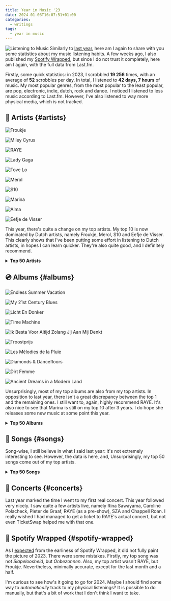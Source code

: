 ```yaml
---
title: Year in Music '23
date: 2024-01-03T16:07:51+01:00
categories:
  - writings
tags:
  - year in music
---
```


<style>
img.cute-listener {
  max-width: 100px;
  margin-top: 0;
  margin-right: 1rem
}
</style>

![Listening to Music](https://cdn.hacdias.com/media/2021-05-cute-music.gif?class=right+pixelated+cute-listener) Similarly to [last year](/2023/01/02/year-in-music/), here am I again to share with you some statistics about my music listening habits. A few weeks ago, I also published my [Spotify Wrapped](/2023/11/30/spotify-wrapped/), but since I do not trust it completely, here am I again, with the full data from Last.fm.

<!--more-->

Firstly, some quick statistics: in 2023, I scrobbled **19 256** times, with an average of **52** scrobbles per day. In total, I listened to **42 days, 7 hours** of music. My most popular genres, from the most popular to the least popular, are pop, electronic, indie, dutch, rock and dance. I noticed I listened to less music according to Last.fm. However, I've also listened to way more physical media, which is not tracked.

## 🎤 Artists {#artists}

<div class='fg fw top-grid'>

![](https://cdn.hacdias.com/media/2024-01-froukje.jpeg "Froukje")

![](https://cdn.hacdias.com/media/2024-01-miley.jpeg "Miley Cyrus")

![](https://cdn.hacdias.com/media/2024-01-raye.jpeg "RAYE")

![](https://cdn.hacdias.com/media/2024-01-lady-gaga.jpeg "Lady Gaga")

![](https://cdn.hacdias.com/media/2024-01-tove-lo.jpeg "Tove Lo")

![](https://cdn.hacdias.com/media/2024-01-merol.jpeg "Merol")

![](https://cdn.hacdias.com/media/2024-01-s10.jpeg "S10")

![](https://cdn.hacdias.com/media/2024-01-marina.jpeg "Marina")

![](https://cdn.hacdias.com/media/2024-01-alma.jpeg "Alma")

![](https://cdn.hacdias.com/media/2024-01-eefje-de-visser.jpeg "Eefje de Visser")

</div>

This year, there's quite a change on my top artists. My top 10 is now dominated by Dutch artists, namely Froukje, Merol, S10 and Eefje de Visser. This clearly shows that I've been putting some effort in listening to Dutch artists, in hopes I can learn quicker. They're also quite good, and I definitely recommend.

<details>
  <summary>
    <strong>Top 50 Artists</strong>
  </summary>

| Artist                 | Scrobbles     |
| :--------------------- | :------------ |
| Froukje                | 662 scrobbles |
| Miley Cyrus            | 563 scrobbles |
| RAYE                   | 528 scrobbles |
| Lady Gaga              | 424 scrobbles |
| Tove Lo                | 421 scrobbles |
| Merol                  | 386 scrobbles |
| S10                    | 384 scrobbles |
| Marina                 | 383 scrobbles |
| Alma                   | 297 scrobbles |
| Eefje de Visser        | 290 scrobbles |
| Troye Sivan            | 276 scrobbles |
| Suzan & Freek          | 274 scrobbles |
| Christiaan Bloo        | 243 scrobbles |
| Ava Max                | 217 scrobbles |
| Years & Years          | 213 scrobbles |
| Lana Del Rey           | 202 scrobbles |
| Bente                  | 180 scrobbles |
| Tame Impala            | 167 scrobbles |
| Rina Sawayama          | 142 scrobbles |
| Florence + the Machine | 141 scrobbles |
| ConcernedApe           | 127 scrobbles |
| Lorde                  | 113 scrobbles |
| Kylie Minogue          | 105 scrobbles |
| Maan                   | 103 scrobbles |
| Sia                    | 100 scrobbles |
| Mïrändä                | 95 scrobbles  |
| Bazart                 | 94 scrobbles  |
| Kim Petras             | 94 scrobbles  |
| Madonna                | 93 scrobbles  |
| Nielson                | 88 scrobbles  |
| Ethel Cain             | 84 scrobbles  |
| Flemming               | 84 scrobbles  |
| Meau                   | 84 scrobbles  |
| cassö                  | 82 scrobbles  |
| Amor Electro           | 78 scrobbles  |
| Elio                   | 78 scrobbles  |
| Wies                   | 77 scrobbles  |
| Markella               | 76 scrobbles  |
| Moloko                 | 76 scrobbles  |
| Tiësto                 | 76 scrobbles  |
| Gregory Dillon         | 74 scrobbles  |
| Lizzo                  | 74 scrobbles  |
| Allie X                | 71 scrobbles  |
| Lena Raine             | 68 scrobbles  |
| Charli XCX             | 67 scrobbles  |
| Dua Lipa               | 67 scrobbles  |
| Zara Larsson           | 65 scrobbles  |
| Alexandre Desplat      | 64 scrobbles  |
| Billie Eilish          | 64 scrobbles  |
| LÉON                   | 64 scrobbles  |

</details>

## 💿 Albums {#albums}

<div class='fg fw top-grid'>

![](https://cdn.hacdias.com/media/2024-01-endless-summer-vacations.jpeg "Endless Summer Vacation")

![](https://cdn.hacdias.com/media/2024-01-my-21st-century-blues.jpeg "My 21st Century Blues")

![](https://cdn.hacdias.com/media/2024-01-licht-en-donker.jpeg "Licht En Donker")

![](https://cdn.hacdias.com/media/2024-01-time-machine.jpeg "Time Machine")

![](https://cdn.hacdias.com/media/2024-01-ik-besta-voor-altijd.jpeg "Ik Besta Voor Altijd Zolang Jij Aan Mij Denkt")

![](https://cdn.hacdias.com/media/2024-01-troostprijs.jpeg "Troostprijs")

![](https://cdn.hacdias.com/media/2024-01-les-melodies-de-la-pluie.jpeg "Les Mélodies de la Pluie")

![](https://cdn.hacdias.com/media/2024-01-diamonds-dancefloors.jpeg "Diamonds & Dancefloors")

![](https://cdn.hacdias.com/media/2024-01-dirt-femme.jpeg "Dirt Femme")

![](https://cdn.hacdias.com/media/2024-01-ancient-dreams-modern-land.jpeg "Ancient Dreams in a Modern Land")

</div>

Unsurprisingly, most of my top albums are also from my top artists. In opposition to last year, there isn't a great discrepancy between the top 1 and the remaining ones. I still want to, again, highly recommend RAYE. It's also nice to see that Marina is still on my top 10 after 3 years. I do hope she releases some new music at some point this year.

<details>
  <summary>
    <strong>Top 50 Albums</strong>
  </summary>

| Album                                            | Artist                  | Scrobbles     |
| :----------------------------------------------- | :---------------------- | :------------ |
| Endless Summer Vacation                          | Miley Cyrus             | 453 scrobbles |
| My 21st Century Blues                            | RAYE                    | 421 scrobbles |
| Licht En Donker                                  | Froukje                 | 256 scrobbles |
| Time Machine                                     | Alma                    | 244 scrobbles |
| Ik Besta Voor Altijd Zolang Jij Aan Mij Denkt    | S10                     | 223 scrobbles |
| Troostprijs                                      | Merol                   | 215 scrobbles |
| Les Mélodies de la Pluie                         | Christiaan Bloo         | 208 scrobbles |
| Diamonds & Dancefloors                           | Ava Max                 | 168 scrobbles |
| Dirt Femme                                       | Tove Lo                 | 167 scrobbles |
| Ancient Dreams in a Modern Land                  | Marina                  | 165 scrobbles |
| ARTPOP                                           | Lady Gaga               | 163 scrobbles |
| Barbie The Album                                 | Various Artists         | 139 scrobbles |
| Uitzinnig                                        | Froukje                 | 136 scrobbles |
| BLUE LIPS (lady wood phase II)                   | Tove Lo                 | 129 scrobbles |
| Bitterzoet                                       | Eefje de Visser         | 128 scrobbles |
| Something to Give Each Other                     | Troye Sivan             | 124 scrobbles |
| Als Ik Met De Wind Kon Dansen                    | Bente                   | 117 scrobbles |
| Hold the Girl                                    | Rina Sawayama           | 117 scrobbles |
| Slapeloosheid                                    | Suzan & Freek           | 100 scrobbles |
| Palo Santo (Deluxe)                              | Years & Years           | 95 scrobbles  |
| Onderweg                                         | Bazart                  | 93 scrobbles  |
| Stardew Valley (Original Game Soundtrack)        | ConcernedApe            | 92 scrobbles  |
| Chromatica                                       | Lady Gaga               | 85 scrobbles  |
| Currents                                         | Tame Impala             | 83 scrobbles  |
| Storm                                            | Eefje de Visser         | 77 scrobbles  |
| Catalogue                                        | Moloko                  | 75 scrobbles  |
| Blauwe Regen                                     | Eefje de Visser         | 73 scrobbles  |
| Het is een Wies                                  | Wies                    | 72 scrobbles  |
| Special                                          | Lizzo                   | 69 scrobbles  |
| Adem Je In                                       | S10                     | 67 scrobbles  |
| Celeste (Original Soundtrack)                    | Lena Raine              | 66 scrobbles  |
| Norman Fucking Rockwell!                         | Lana Del Rey            | 65 scrobbles  |
| patronen                                         | Merol                   | 65 scrobbles  |
| Ik Wil Dansen                                    | Froukje                 | 63 scrobbles  |
| Preacher’s Daughter                              | Ethel Cain              | 62 scrobbles  |
| Prada                                            | cassö                   | 60 scrobbles  |
| Een Teken                                        | Froukje                 | 60 scrobbles  |
| Stiekem ft. Goldband                             | Maan                    | 60 scrobbles  |
| Dat heb jij gedaan                               | Meau                    | 60 scrobbles  |
| Born to Die – Paradise Edition (Special Version) | Lana Del Rey            | 59 scrobbles  |
| SOS                                              | SZA                     | 58 scrobbles  |
| Natalie Don’t                                    | RAYE                    | 57 scrobbles  |
| Lion's Den                                       | Grace VanderWaal        | 55 scrobbles  |
| Applaus                                          | Merol                   | 55 scrobbles  |
| Niets Tussen                                     | Froukje                 | 53 scrobbles  |
| De Diepte                                        | S10                     | 52 scrobbles  |
| The White Lotus: Season 2                        | Cristobal Tapia de Veer | 51 scrobbles  |
| Electra Heart (Deluxe)                           | Marina                  | 51 scrobbles  |
| The Endless River                                | Pink Floyd              | 51 scrobbles  |
| So Good                                          | Zara Larsson            | 51 scrobbles  |

</details>

## 🎵 Songs {#songs}

Song-wise, I still believe in what I said last year: it's not extremely interesting to see. However, the data is here, and, Unsurprisingly, my top 50 songs come out of my top artists.

<details>
  <summary>
    <strong>Top 50 Songs</strong>
  </summary>

| Song                           | Artist                  | Scrobbles     |
| :----------------------------- | :---------------------- | :------------ |
| Onbezonnen                     | Froukje                 | 106 scrobbles |
| Nooit meer spijt               | S10                     | 105 scrobbles |
| Slapeloosheid                  | Suzan & Freek           | 104 scrobbles |
| Onderweg                       | Bazart                  | 90 scrobbles  |
| Storm                          | Eefje de Visser         | 78 scrobbles  |
| Black Mascara.                 | RAYE                    | 76 scrobbles  |
| Licht En Donker                | Froukje                 | 74 scrobbles  |
| Zonder Gezicht                 | Froukje                 | 74 scrobbles  |
| Als Ik Met De Wind Kon Dansen  | Bente                   | 73 scrobbles  |
| De Parade                      | Eefje de Visser         | 73 scrobbles  |
| Ice Cream Man.                 | RAYE                    | 73 scrobbles  |
| Golven                         | Eefje de Visser         | 72 scrobbles  |
| Goud                           | Froukje                 | 72 scrobbles  |
| Adem Je In                     | S10                     | 72 scrobbles  |
| Dat heb jij gedaan             | Meau                    | 71 scrobbles  |
| Palo Santo                     | Years & Years           | 71 scrobbles  |
| patronen                       | Merol                   | 69 scrobbles  |
| vol                            | Merol                   | 67 scrobbles  |
| Stiekem                        | Maan                    | 66 scrobbles  |
| Prada                          | cassö                   | 63 scrobbles  |
| Ik Wil Dansen                  | Froukje                 | 63 scrobbles  |
| Minor Feelings                 | Rina Sawayama           | 62 scrobbles  |
| Laat Me Los                    | S10                     | 62 scrobbles  |
| Meisje                         | Wies                    | 62 scrobbles  |
| Happiness is a butterfly       | Lana Del Rey            | 61 scrobbles  |
| River                          | Miley Cyrus             | 61 scrobbles  |
| De Diepte                      | S10                     | 61 scrobbles  |
| Een Teken                      | Froukje                 | 60 scrobbles  |
| Radio                          | Lana Del Rey            | 60 scrobbles  |
| La Pluie                       | Christiaan Bloo         | 59 scrobbles  |
| Uitzinnig                      | Froukje                 | 59 scrobbles  |
| Escapism.                      | Raye                    | 59 scrobbles  |
| gemengde signalen              | Merol                   | 58 scrobbles  |
| Environmental Anxiety.         | RAYE                    | 58 scrobbles  |
| Kill Bill                      | SZA                     | 58 scrobbles  |
| Violet Chemistry               | Miley Cyrus             | 57 scrobbles  |
| Natalie Don't                  | RAYE                    | 57 scrobbles  |
| Lion's Den                     | Grace VanderWaal        | 55 scrobbles  |
| Applaus                        | Merol                   | 55 scrobbles  |
| Flowers                        | Miley Cyrus             | 55 scrobbles  |
| La Petite Danse                | Christiaan Bloo         | 53 scrobbles  |
| Oscar Winning Tears.           | RAYE                    | 53 scrobbles  |
| A House in Nebraska            | Ethel Cain              | 51 scrobbles  |
| The Thrill Is Gone.            | RAYE                    | 51 scrobbles  |
| I Will Survive                 | Alma                    | 50 scrobbles  |
| What Was I Made For?           | Billie Eilish           | 50 scrobbles  |
| Black Hole - Acoustic Version  | Griff                   | 50 scrobbles  |
| Un Rêve Bleu                   | Christiaan Bloo         | 49 scrobbles  |
| Renaissance (Main Title Theme) | Cristobal Tapia de Veer | 49 scrobbles  |
| Niets Tussen                   | Froukje                 | 49 scrobbles  |

</details>

## 🎫 Concerts {#concerts}

Last year marked the time I went to my first real concert. This year followed very nicely. I saw quite a few artists live, namely Rina Sawayama, Caroline Polacheck, Pieter de Graaf, RAYE (as a pre-show), SZA and Chappell Roan. I really wished I had managed to get a ticket to RAYE's actual concert, but not even TicketSwap helped me with that one.

## 🎁 Spotify Wrapped {#spotify-wrapped}

As I [expected](/2023/11/30/spotify-wrapped/) from the earliness of Spotify Wrapped, it did not fully paint the picture of 2023. There were some mistakes. Firstly, my top song was not *Slapeloosheid*, but *Onbezonnen*. Also, my top artist wasn't RAYE, but Froukje. Nevertheless, minimally accurate, except for the last month and a half.

I'm curious to see how's it going to go for 2024. Maybe I should find some way to _automatically_ track to my physical listenings? It is possible to do manually, but that's a bit of work that I don't think I want to take.
